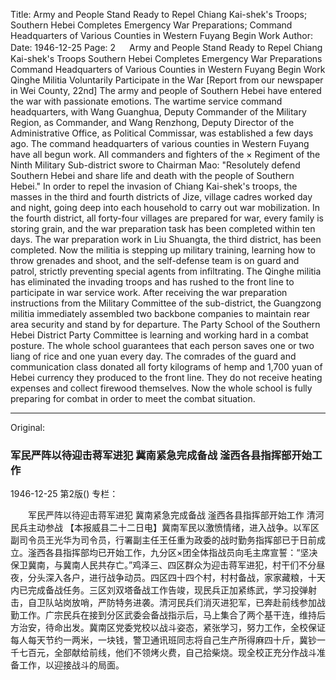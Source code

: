 Title: Army and People Stand Ready to Repel Chiang Kai-shek's Troops; Southern Hebei Completes Emergency War Preparations; Command Headquarters of Various Counties in Western Fuyang Begin Work
Author:
Date: 1946-12-25
Page: 2
　
    Army and People Stand Ready to Repel Chiang Kai-shek's Troops
    Southern Hebei Completes Emergency War Preparations
    Command Headquarters of Various Counties in Western Fuyang Begin Work
    Qinghe Militia Voluntarily Participate in the War
    [Report from our newspaper in Wei County, 22nd] The army and people of Southern Hebei have entered the war with passionate emotions. The wartime service command headquarters, with Wang Guanghua, Deputy Commander of the Military Region, as Commander, and Wang Renzhong, Deputy Director of the Administrative Office, as Political Commissar, was established a few days ago. The command headquarters of various counties in Western Fuyang have all begun work. All commanders and fighters of the × Regiment of the Ninth Military Sub-district swore to Chairman Mao: "Resolutely defend Southern Hebei and share life and death with the people of Southern Hebei." In order to repel the invasion of Chiang Kai-shek's troops, the masses in the third and fourth districts of Jize, village cadres worked day and night, going deep into each household to carry out war mobilization. In the fourth district, all forty-four villages are prepared for war, every family is storing grain, and the war preparation task has been completed within ten days. The war preparation work in Liu Shuangta, the third district, has been completed. Now the militia is stepping up military training, learning how to throw grenades and shoot, and the self-defense team is on guard and patrol, strictly preventing special agents from infiltrating. The Qinghe militia has eliminated the invading troops and has rushed to the front line to participate in war service work. After receiving the war preparation instructions from the Military Committee of the sub-district, the Guangzong militia immediately assembled two backbone companies to maintain rear area security and stand by for departure. The Party School of the Southern Hebei District Party Committee is learning and working hard in a combat posture. The whole school guarantees that each person saves one or two liang of rice and one yuan every day. The comrades of the guard and communication class donated all forty kilograms of hemp and 1,700 yuan of Hebei currency they produced to the front line. They do not receive heating expenses and collect firewood themselves. Now the whole school is fully preparing for combat in order to meet the combat situation.



<hr /> 

Original: 


### 军民严阵以待迎击蒋军进犯  冀南紧急完成备战  滏西各县指挥部开始工作

1946-12-25
第2版()
专栏：

　　军民严阵以待迎击蒋军进犯
    冀南紧急完成备战
    滏西各县指挥部开始工作
    清河民兵主动参战
    【本报威县二十二日电】冀南军民以激愤情绪，进入战争。以军区副司令员王光华为司令员，行署副主任王任重为政委的战时勤务指挥部已于日前成立。滏西各县指挥部均已开始工作，九分区×团全体指战员向毛主席宣誓：“坚决保卫冀南，与冀南人民共存亡。”鸡泽三、四区群众为迎击蒋军进犯，村干们不分昼夜，分头深入各户，进行战争动员。四区四十四个村，村村备战，家家藏粮，十天内已完成备战任务。三区刘双塔备战工作告竣，现民兵正加紧练武，学习投弹射击，自卫队站岗放哨，严防特务进袭。清河民兵们消灭进犯军，已奔赴前线参加战勤工作。广宗民兵在接到分区武委会备战指示后，马上集合了两个基干连，维持后方治安，待命出发。冀南区党委党校以战斗姿态，紧张学习，努力工作，全校保证每人每天节约一两米，一块钱，警卫通讯班同志将自己生产所得麻四十斤，冀钞一千七百元，全部献给前线，他们不领烤火费，自己拾柴烧。现全校正充分作战斗准备工作，以迎接战斗的局面。
